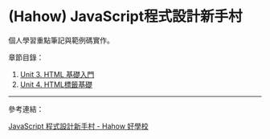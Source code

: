 # (Hahow) JavaScript程式設計新手村 #

個人學習重點筆記與範例碼實作。

章節目錄：

1. [Unit 3. HTML 基礎入門](https://github.com/eden90267/javascript-newhand-village/tree/master/unit03)
2. [Unit 4. HTML標籤基礎](https://github.com/eden90267/javascript-newhand-village/tree/master/unit04)

---

參考連結：

[JavaScript 程式設計新手村 - Hahow 好學校](https://hahow.in/courses/57d60701ed63880700da234c)
